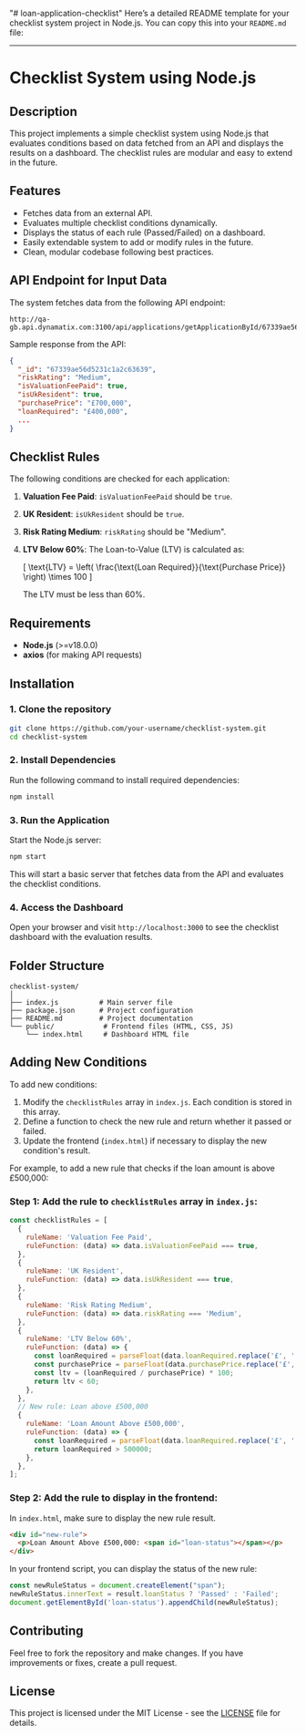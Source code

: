"# loan-application-checklist" 
Here’s a detailed README template for your checklist system project in Node.js. You can copy this into your `README.md` file:

---

# Checklist System using Node.js

## Description

This project implements a simple checklist system using Node.js that evaluates conditions based on data fetched from an API and displays the results on a dashboard. The checklist rules are modular and easy to extend in the future.

## Features

- Fetches data from an external API.
- Evaluates multiple checklist conditions dynamically.
- Displays the status of each rule (Passed/Failed) on a dashboard.
- Easily extendable system to add or modify rules in the future.
- Clean, modular codebase following best practices.

## API Endpoint for Input Data

The system fetches data from the following API endpoint:

```plaintext
http://qa-gb.api.dynamatix.com:3100/api/applications/getApplicationById/67339ae56d5231c1a2c63639
```

Sample response from the API:

```json
{
  "_id": "67339ae56d5231c1a2c63639",
  "riskRating": "Medium",
  "isValuationFeePaid": true,
  "isUkResident": true,
  "purchasePrice": "£700,000",
  "loanRequired": "£400,000",
  ...
}
```

## Checklist Rules

The following conditions are checked for each application:

1. **Valuation Fee Paid**: `isValuationFeePaid` should be `true`.
2. **UK Resident**: `isUkResident` should be `true`.
3. **Risk Rating Medium**: `riskRating` should be "Medium".
4. **LTV Below 60%**: The Loan-to-Value (LTV) is calculated as:

   \[
   \text{LTV} = \left( \frac{\text{Loan Required}}{\text{Purchase Price}} \right) \times 100
   \]

   The LTV must be less than 60%.

## Requirements

- **Node.js** (>=v18.0.0)
- **axios** (for making API requests)

## Installation

### 1. Clone the repository

```bash
git clone https://github.com/your-username/checklist-system.git
cd checklist-system
```

### 2. Install Dependencies

Run the following command to install required dependencies:

```bash
npm install
```

### 3. Run the Application

Start the Node.js server:

```bash
npm start
```

This will start a basic server that fetches data from the API and evaluates the checklist conditions.

### 4. Access the Dashboard

Open your browser and visit `http://localhost:3000` to see the checklist dashboard with the evaluation results.

## Folder Structure

```
checklist-system/
│
├── index.js          # Main server file
├── package.json      # Project configuration
├── README.md         # Project documentation
└── public/            # Frontend files (HTML, CSS, JS)
    └── index.html     # Dashboard HTML file
```

## Adding New Conditions

To add new conditions:

1. Modify the `checklistRules` array in `index.js`. Each condition is stored in this array.
2. Define a function to check the new rule and return whether it passed or failed.
3. Update the frontend (`index.html`) if necessary to display the new condition's result.

For example, to add a new rule that checks if the loan amount is above £500,000:

### Step 1: Add the rule to `checklistRules` array in `index.js`:

```javascript
const checklistRules = [
  {
    ruleName: 'Valuation Fee Paid',
    ruleFunction: (data) => data.isValuationFeePaid === true,
  },
  {
    ruleName: 'UK Resident',
    ruleFunction: (data) => data.isUkResident === true,
  },
  {
    ruleName: 'Risk Rating Medium',
    ruleFunction: (data) => data.riskRating === 'Medium',
  },
  {
    ruleName: 'LTV Below 60%',
    ruleFunction: (data) => {
      const loanRequired = parseFloat(data.loanRequired.replace('£', '').replace(',', ''));
      const purchasePrice = parseFloat(data.purchasePrice.replace('£', '').replace(',', ''));
      const ltv = (loanRequired / purchasePrice) * 100;
      return ltv < 60;
    },
  },
  // New rule: Loan above £500,000
  {
    ruleName: 'Loan Amount Above £500,000',
    ruleFunction: (data) => {
      const loanRequired = parseFloat(data.loanRequired.replace('£', '').replace(',', ''));
      return loanRequired > 500000;
    },
  },
];
```

### Step 2: Add the rule to display in the frontend:

In `index.html`, make sure to display the new rule result.

```html
<div id="new-rule">
  <p>Loan Amount Above £500,000: <span id="loan-status"></span></p>
</div>
```

In your frontend script, you can display the status of the new rule:

```javascript
const newRuleStatus = document.createElement("span");
newRuleStatus.innerText = result.loanStatus ? 'Passed' : 'Failed';
document.getElementById('loan-status').appendChild(newRuleStatus);
```

## Contributing

Feel free to fork the repository and make changes. If you have improvements or fixes, create a pull request.

## License

This project is licensed under the MIT License - see the [LICENSE](LICENSE) file for details.

